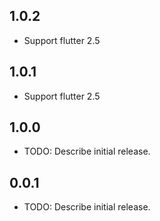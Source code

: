 ## 1.0.2

* Support flutter 2.5
## 1.0.1

* Support flutter 2.5
## 1.0.0

* TODO: Describe initial release.
## 0.0.1

* TODO: Describe initial release.
